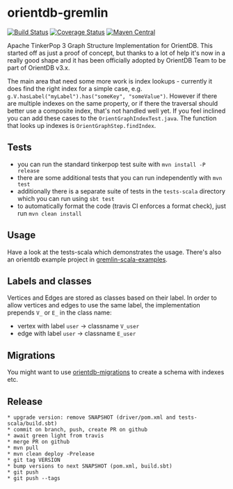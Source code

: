 # orientdb-gremlin

[![Build Status](https://travis-ci.org/orientechnologies/orientdb-gremlin.svg?branch=develop)](https://travis-ci.org/orientechnologies/orientdb-gremlin?branch=develop) [![Coverage Status](https://coveralls.io/repos/mpollmeier/orientdb-gremlin/badge.svg?branch=master)](https://coveralls.io/r/mpollmeier/orientdb-gremlin?branch=master) [![Maven Central](https://maven-badges.herokuapp.com/maven-central/com.michaelpollmeier/orientdb-gremlin/badge.svg)](https://maven-badges.herokuapp.com/maven-central/com.michaelpollmeier/orientdb-gremlin/) 

Apache TinkerPop 3 Graph Structure Implementation for OrientDB. This started off as just a proof of concept, but thanks to a lot of help it's now in a really good shape and it has been officially adopted by OrientDB Team to be part of OrientDB v3.x. 

The main area that need some more work is index lookups - currently it does find the right index for a simple case, e.g. `g.V.hasLabel("myLabel").has("someKey", "someValue")`. However if there are multiple indexes on the same property, or if there the traversal should better use a composite index, that's not handled well yet. If you feel inclined you can add these cases to the `OrientGraphIndexTest.java`. The function that looks up indexes is `OrientGraphStep.findIndex`.

## Tests
* you can run the standard tinkerpop test suite with `mvn install -P release`
* there are some additional tests that you can run independently with `mvn test`
* additionally there is a separate suite of tests in the `tests-scala` directory which you can run using `sbt test`
* to automatically format the code (travis CI enforces a format check), just run `mvn clean install`

## Usage
Have a look at the tests-scala which demonstrates the usage. There's also an orientdb example project in [gremlin-scala-examples](https://github.com/mpollmeier/gremlin-scala-examples).

## Labels and classes
Vertices and Edges are stored as classes based on their label. In order to allow vertices and edges to use the same label, the implementation prepends `V_` or `E_` in the class name:
* vertex with label `user` -> classname `V_user`
* edge with label `user` -> classname `E_user`

## Migrations
You might want to use [orientdb-migrations](https://github.com/springnz/orientdb-migrations) to create a schema with indexes etc. 

## Release
```
* upgrade version: remove SNAPSHOT (driver/pom.xml and tests-scala/build.sbt)
* commit on branch, push, create PR on github
* await green light from travis
* merge PR on github
* mvn pull
* mvn clean deploy -Prelease
* git tag VERSION
* bump versions to next SNAPSHOT (pom.xml, build.sbt)
* git push
* git push --tags
```
